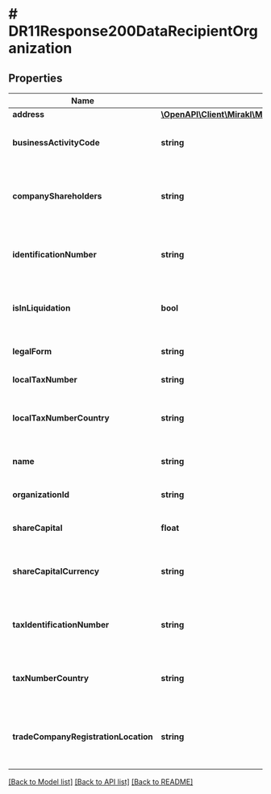# # DR11Response200DataRecipientOrganization

## Properties

Name | Type | Description | Notes
------------ | ------------- | ------------- | -------------
**address** | [**\OpenAPI\Client\Mirakl\Model\DR11Response200DataRecipientOrganizationAddress**](DR11Response200DataRecipientOrganizationAddress.md) |  | [optional]
**businessActivityCode** | **string** | The business activity code of the organization. | [optional]
**companyShareholders** | **string** | Indicates if there is a single shareholder or several shareholders. | [optional]
**identificationNumber** | **string** | The identification number of the organization. | [optional]
**isInLiquidation** | **bool** | Indicates whether the company is in liquidation or not. | [optional]
**legalForm** | **string** | The legal form of the organization. | [optional]
**localTaxNumber** | **string** | The VAT/GST number. | [optional]
**localTaxNumberCountry** | **string** | The local tax number country of the organization. | [optional]
**name** | **string** | The organization name. | [optional]
**organizationId** | **string** | Identifier of the customer organization | [optional]
**shareCapital** | **float** | The share capital of the organization. | [optional]
**shareCapitalCurrency** | **string** | The share capital currency of the organization. | [optional]
**taxIdentificationNumber** | **string** | The tax identification number of the organization. | [optional]
**taxNumberCountry** | **string** | The tax number country of the organization. | [optional]
**tradeCompanyRegistrationLocation** | **string** | The trade company registration location of the organization. | [optional]

[[Back to Model list]](../../README.md#models) [[Back to API list]](../../README.md#endpoints) [[Back to README]](../../README.md)
